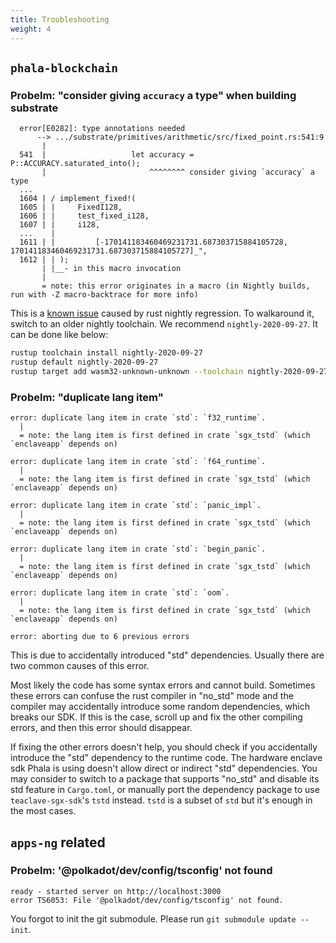 ```yaml
---
title: Troubleshooting
weight: 4
---
```


## `phala-blockchain`

### Probelm: "consider giving `accuracy` a type" when building substrate

```log
  error[E0282]: type annotations needed
      --> .../substrate/primitives/arithmetic/src/fixed_point.rs:541:9
       |
  541  |                   let accuracy = P::ACCURACY.saturated_into();
       |                       ^^^^^^^^ consider giving `accuracy` a type
  ...
  1604 | / implement_fixed!(
  1605 | |     FixedI128,
  1606 | |     test_fixed_i128,
  1607 | |     i128,
  ...    |
  1611 | |         [-170141183460469231731.687303715884105728, 170141183460469231731.687303715884105727]_",
  1612 | | );
       | |__- in this macro invocation
       |
       = note: this error originates in a macro (in Nightly builds, run with -Z macro-backtrace for more info)
```

This is a [known issue](https://github.com/paritytech/substrate/issues/7287) caused by rust nightly regression. To walkaround it, switch to an older nightly toolchain. We recommend `nightly-2020-09-27`. It can be done like below:

```bash
rustup toolchain install nightly-2020-09-27
rustup default nightly-2020-09-27
rustup target add wasm32-unknown-unknown --toolchain nightly-2020-09-27
```

### Probelm: "duplicate lang item"

```log
error: duplicate lang item in crate `std`: `f32_runtime`.
  |
  = note: the lang item is first defined in crate `sgx_tstd` (which `enclaveapp` depends on)

error: duplicate lang item in crate `std`: `f64_runtime`.
  |
  = note: the lang item is first defined in crate `sgx_tstd` (which `enclaveapp` depends on)

error: duplicate lang item in crate `std`: `panic_impl`.
  |
  = note: the lang item is first defined in crate `sgx_tstd` (which `enclaveapp` depends on)

error: duplicate lang item in crate `std`: `begin_panic`.
  |
  = note: the lang item is first defined in crate `sgx_tstd` (which `enclaveapp` depends on)

error: duplicate lang item in crate `std`: `oom`.
  |
  = note: the lang item is first defined in crate `sgx_tstd` (which `enclaveapp` depends on)

error: aborting due to 6 previous errors
```

This is due to accidentally introduced "std" dependencies. Usually there are two common causes of this error.

Most likely the code has some syntax errors and cannot build. Sometimes these errors can confuse the rust compiler in "no_std" mode and the compiler may accidentally introduce some random dependencies, which breaks our SDK. If this is the case, scroll up and fix the other compiling errors, and then this error should disappear.

If fixing the other errors doesn't help, you should check if you accidentally introduce the "std" dependency to the runtime code. The hardware enclave sdk Phala is using doesn't allow direct or indirect "std" dependencies. You may consider to switch to a package that supports "no_std" and disable its std feature in `Cargo.toml`, or manually port the dependency package to use `teaclave-sgx-sdk`'s `tstd` instead. `tstd` is a subset of `std` but it's enough in the most cases.

## `apps-ng` related

### Probelm: '@polkadot/dev/config/tsconfig' not found

```log
ready - started server on http://localhost:3000
error TS6053: File '@polkadot/dev/config/tsconfig' not found.
```

You forgot to init the git submodule. Please run `git submodule update --init`.
